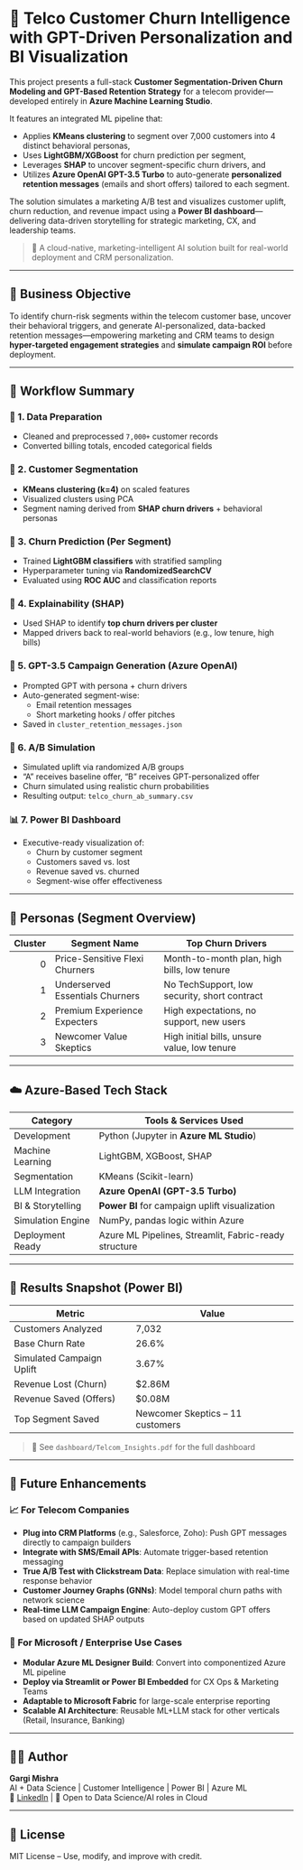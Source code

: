 # 📡 Telco Customer Churn Intelligence with GPT-Driven Personalization and BI Visualization

This project presents a full-stack **Customer Segmentation-Driven Churn Modeling and GPT-Based Retention Strategy** for a telecom provider—developed entirely in **Azure Machine Learning Studio**.

It features an integrated ML pipeline that:
- Applies **KMeans clustering** to segment over 7,000 customers into 4 distinct behavioral personas,
- Uses **LightGBM/XGBoost** for churn prediction per segment,
- Leverages **SHAP** to uncover segment-specific churn drivers, and
- Utilizes **Azure OpenAI GPT-3.5 Turbo** to auto-generate **personalized retention messages** (emails and short offers) tailored to each segment.

The solution simulates a marketing A/B test and visualizes customer uplift, churn reduction, and revenue impact using a **Power BI dashboard**—delivering data-driven storytelling for strategic marketing, CX, and leadership teams.

> 🔷 A cloud-native, marketing-intelligent AI solution built for real-world deployment and CRM personalization.

---

## 🎯 Business Objective

To identify churn-risk segments within the telecom customer base, uncover their behavioral triggers, and generate AI-personalized, data-backed retention messages—empowering marketing and CRM teams to design **hyper-targeted engagement strategies** and **simulate campaign ROI** before deployment.

---

## 🔁 Workflow Summary

### 🧹 1. Data Preparation
- Cleaned and preprocessed `7,000+` customer records
- Converted billing totals, encoded categorical fields

### 🎯 2. Customer Segmentation
- **KMeans clustering (k=4)** on scaled features
- Visualized clusters using PCA
- Segment naming derived from **SHAP churn drivers** + behavioral personas

### 🔮 3. Churn Prediction (Per Segment)
- Trained **LightGBM classifiers** with stratified sampling
- Hyperparameter tuning via **RandomizedSearchCV**
- Evaluated using **ROC AUC** and classification reports

### 🧠 4. Explainability (SHAP)
- Used SHAP to identify **top churn drivers per cluster**
- Mapped drivers back to real-world behaviors (e.g., low tenure, high bills)

### 🤖 5. GPT-3.5 Campaign Generation (Azure OpenAI)
- Prompted GPT with persona + churn drivers
- Auto-generated segment-wise:
  - Email retention messages
  - Short marketing hooks / offer pitches
- Saved in `cluster_retention_messages.json`

### 🧪 6. A/B Simulation
- Simulated uplift via randomized A/B groups
- “A” receives baseline offer, “B” receives GPT-personalized offer
- Churn simulated using realistic churn probabilities
- Resulting output: `telco_churn_ab_summary.csv`

### 📊 7. Power BI Dashboard
- Executive-ready visualization of:
  - Churn by customer segment
  - Customers saved vs. lost
  - Revenue saved vs. churned
  - Segment-wise offer effectiveness

---

## 🧠 Personas (Segment Overview)

| Cluster | Segment Name                    | Top Churn Drivers                        |
|--------:|----------------------------------|-------------------------------------------|
| 0       | Price-Sensitive Flexi Churners  | Month-to-month plan, high bills, low tenure |
| 1       | Underserved Essentials Churners | No TechSupport, low security, short contract |
| 2       | Premium Experience Expecters    | High expectations, no support, new users |
| 3       | Newcomer Value Skeptics         | High initial bills, unsure value, low tenure |

---

## ☁️ Azure-Based Tech Stack

| Category            | Tools & Services Used                                  |
|---------------------|---------------------------------------------------------|
| Development         | Python (Jupyter in **Azure ML Studio**)                |
| Machine Learning    | LightGBM, XGBoost, SHAP                                 |
| Segmentation        | KMeans (Scikit-learn)                                   |
| LLM Integration     | **Azure OpenAI (GPT-3.5 Turbo)**                        |
| BI & Storytelling   | **Power BI** for campaign uplift visualization          |
| Simulation Engine   | NumPy, pandas logic within Azure                        |
| Deployment Ready    | Azure ML Pipelines, Streamlit, Fabric-ready structure   |

---

## 🧪 Results Snapshot (Power BI)

| Metric                  | Value       |
|--------------------------|-------------|
| Customers Analyzed       | 7,032       |
| Base Churn Rate          | 26.6%       |
| Simulated Campaign Uplift| 3.67%       |
| Revenue Lost (Churn)     | $2.86M      |
| Revenue Saved (Offers)   | $0.08M      |
| Top Segment Saved        | Newcomer Skeptics – 11 customers |

> 📂 See `dashboard/Telcom_Insights.pdf` for the full dashboard

---

## 🧭 Future Enhancements

### 📈 For Telecom Companies
- **Plug into CRM Platforms** (e.g., Salesforce, Zoho): Push GPT messages directly to campaign builders
- **Integrate with SMS/Email APIs**: Automate trigger-based retention messaging
- **True A/B Test with Clickstream Data**: Replace simulation with real-time response behavior
- **Customer Journey Graphs (GNNs)**: Model temporal churn paths with network science
- **Real-time LLM Campaign Engine**: Auto-deploy custom GPT offers based on updated SHAP outputs

### 🧠 For Microsoft / Enterprise Use Cases
- **Modular Azure ML Designer Build**: Convert into componentized Azure ML pipeline
- **Deploy via Streamlit or Power BI Embedded** for CX Ops & Marketing Teams
- **Adaptable to Microsoft Fabric** for large-scale enterprise reporting
- **Scalable AI Architecture**: Reusable ML+LLM stack for other verticals (Retail, Insurance, Banking)

---


## 👩‍💼 Author

**Gargi Mishra**  
AI + Data Science | Customer Intelligence | Power BI | Azure ML  
🔗 [LinkedIn](https://www.linkedin.com/in/gargi510) | 💼 Open to Data Science/AI roles in Cloud

---

## 📜 License

MIT License – Use, modify, and improve with credit.
